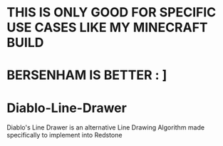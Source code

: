# THIS IS ONLY GOOD FOR SPECIFIC USE CASES LIKE MY MINECRAFT BUILD  
# BERSENHAM IS BETTER : ]


# Diablo-Line-Drawer
Diablo's Line Drawer is an alternative Line Drawing Algorithm made specifically to implement into Redstone 

